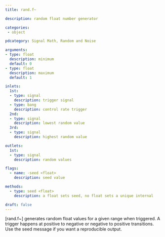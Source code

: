 ```yaml
---
title: rand.f~

description: random float number generator

categories:
 - object

pdcategory: Signal Math, Random and Noise

arguments:
- type: float
  description: minimum
  default: 0
- type: float
  description: maximum
  default: 1

inlets:
  1st:
  - type: signal
    description: trigger signal
  - type: bang
    description: control rate trigger
  2nd:
  - type: signal
    description: lowest random value
  3rd:
  - type: signal
    description: highest random value

outlets:
  1st:
  - type: signal
    description: random values

flags:
  - name: -seed <float> 
    description: seed value

methods:
  - type: seed <float>
    description: a float sets seed, no float sets a unique internal

draft: false
---
```


[rand.f~] generates random float values for a given range when triggered. A trigger happens at positive to negative or negative to positive transitions. Use the seed message if you want a reproducible output.
